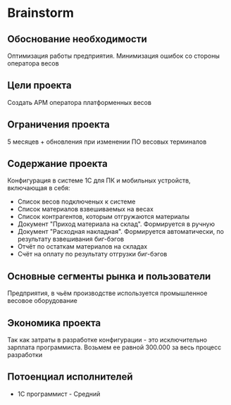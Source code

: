 <h1>Brainstorm</h1>

<h2>Обоснование необходимости</h2>
	Оптимизация работы предприятия. Минимизация ошибок со стороны оператора весов
<h2>Цели проекта</h2>
	Создать АРМ оператора платформенных весов
<h2>Ограничения проекта</h2>
	5 месяцев + обновления при изменении ПО весовых терминалов
<h2>Содержание проекта</h2>
	Конфигурация в системе 1С для ПК и мобильных устройств, включающая в себя:
	<ul>
			<li>Список весов подключеных к системе</li>
			<li>Список материалов взвешиваемых на весах</li>
			<li>Список контрагентов, которым отгружаются материалы</li>
			<li>Документ "Приход материала на склад". Формируется в ручную</li>
			<li>Документ "Расходная накладная". Формируется автоматически, по результату взвешивания биг-бэгов</li>
			<li>Отчёт по остаткам материалов на складах</li>
			<li>Счёт на оплату по результату отгрузки биг-бэгов</li>
	</ul>
<h2>Основные сегменты рынка и пользователи</h2>
	Предприятия, в чьём производстве используется промышленное весовое оборудование 
<h2>Экономика проекта</h2>
	Так как затраты в разработке конфигурации - это исключительно зарплата программиста. Возьмем ее равной 300.000 за весь процесс разработки
<h2>Потоенциал исполнителей</h2>
	<ul>
		<li>1С программист - Средний</li>
	</ul>